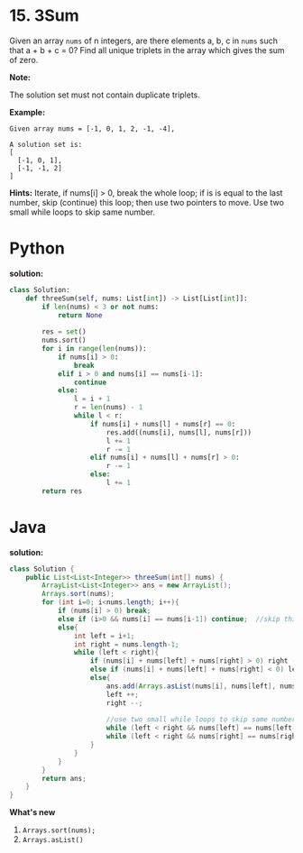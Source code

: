 # 15. 3Sum

Given an array `nums` of n integers, are there elements a, b, c in `nums` such that a + b + c = 0? Find all unique triplets in the array which gives the sum of zero.

**Note:**

The solution set must not contain duplicate triplets.

**Example:**
```
Given array nums = [-1, 0, 1, 2, -1, -4],

A solution set is:
[
  [-1, 0, 1],
  [-1, -1, 2]
]
```

**Hints:**
Iterate, if nums[i] > 0, break the whole loop; if is is equal to the last number, skip (continue) this loop; then use two pointers to move. 
Use two small while loops to skip same number.

# Python

**solution:**
```py
class Solution:
    def threeSum(self, nums: List[int]) -> List[List[int]]:
        if len(nums) < 3 or not nums:
            return None
        
        res = set()
        nums.sort()
        for i in range(len(nums)):
            if nums[i] > 0:
                break
            elif i > 0 and nums[i] == nums[i-1]:
                continue
            else:
                l = i + 1
                r = len(nums) - 1
                while l < r:
                    if nums[i] + nums[l] + nums[r] == 0:
                        res.add((nums[i], nums[l], nums[r]))
                        l += 1
                        r -= 1
                    elif nums[i] + nums[l] + nums[r] > 0:
                        r -= 1
                    else:
                        l += 1
        return res
```

# Java

**solution:**
```java
class Solution {
    public List<List<Integer>> threeSum(int[] nums) {
        ArrayList<List<Integer>> ans = new ArrayList();
        Arrays.sort(nums);
        for (int i=0; i<nums.length; i++){
            if (nums[i] > 0) break;
            else if (i>0 && nums[i] == nums[i-1]) continue;  //skip this loop if this number equals the last.
            else{
                int left = i+1;
                int right = nums.length-1;
                while (left < right){
                    if (nums[i] + nums[left] + nums[right] > 0) right --;
                    else if (nums[i] + nums[left] + nums[right] < 0) left ++;
                    else{
                        ans.add(Arrays.asList(nums[i], nums[left], nums[right]));
                        left ++;
                        right --;
                        
                        //use two small while loops to skip same numbers.
                        while (left < right && nums[left] == nums[left-1]) left++;
                        while (left < right && nums[right] == nums[right+1]) right--;
                    }
                }
            }
        }
        return ans;
    }
}
```

**What's new**
1. `Arrays.sort(nums);`
2. `Arrays.asList()`
